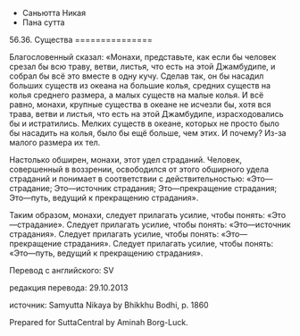 









* Саньютта Никая
* Пана сутта


56\.36\. Существа
\=\=\=\=\=\=\=\=\=\=\=\=\=\=\=



Благословенный сказал: «Монахи, представьте, как если бы человек срезал бы всю траву, ветви, листья, что есть на этой Джамбудипе, и собрал бы всё это вместе в одну кучу\. Сделав так, он бы насадил больших существ из океана на большие колья, средних существ на колья среднего размера, а малых существ на малые колья\. И всё равно, монахи, крупные существа в океане не исчезли бы, хотя вся трава, ветви и листья, что есть на этой Джамбудипе, израсходовались бы и истратились\. Мелких существ в океане, которых не просто было бы насадить на колья, было бы ещё больше, чем этих\. И почему? Из\-за малого размера их тел\.


Настолько обширен, монахи, этот удел страданий\. Человек, совершенный в воззрении, освободился от этого обширного удела страданий и понимает в соответствии с действительностью: «Это—страдание; Это—источник страдания; Это—прекращение страдания; Это—путь, ведущий к прекращению страдания»\.


Таким образом, монахи, следует прилагать усилие, чтобы понять: «Это—страдание»\. Следует прилагать усилие, чтобы понять: «Это—источник страдания»\. Следует прилагать усилие, чтобы понять: «Это—прекращение страдания»\. Следует прилагать усилие, чтобы понять: «Это—путь, ведущий к прекращению страдания»\.



Перевод с английского: SV


редакция перевода: 29\.10\.2013


источник: Samyutta Nikaya by Bhikkhu Bodhi, p\. 1860


Prepared for SuttaCentral by Aminah Borg\-Luck\.






